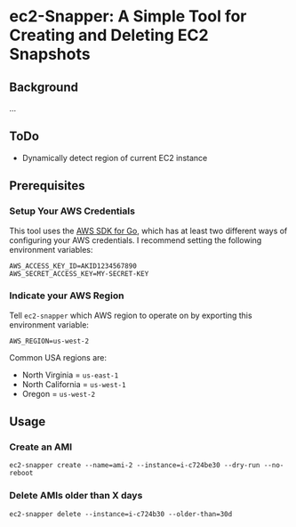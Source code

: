 # ec2-Snapper: A Simple Tool for Creating and Deleting EC2 Snapshots

## Background
...

## ToDo
- Dynamically detect region of current EC2 instance

## Prerequisites

### Setup Your AWS Credentials
This tool uses the [AWS SDK for Go](https://github.com/awslabs/aws-sdk-go), which has at least two different ways of configuring your AWS credentials.  I recommend setting the following environment variables:

```
AWS_ACCESS_KEY_ID=AKID1234567890
AWS_SECRET_ACCESS_KEY=MY-SECRET-KEY
```

### Indicate your AWS Region
Tell `ec2-snapper` which AWS region to operate on by exporting this environment variable:

```
AWS_REGION=us-west-2
```

Common USA regions are:

- North Virginia = `us-east-1`
- North California = `us-west-1`
- Oregon = `us-west-2` 

## Usage

### Create an AMI
```
ec2-snapper create --name=ami-2 --instance=i-c724be30 --dry-run --no-reboot
```

### Delete AMIs older than X days
```
ec2-snapper delete --instance=i-c724b30 --older-than=30d
```